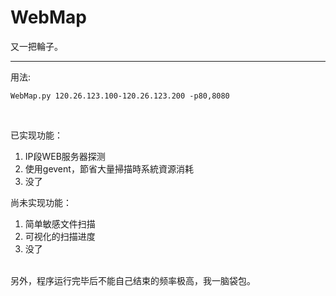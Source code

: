 # WebMap
又一把輪子。

---
用法:  

	WebMap.py 120.26.123.100-120.26.123.200 -p80,8080

<br>

已实现功能：  

1. IP段WEB服务器探测
1. 使用gevent，節省大量掃描時系統資源消耗
1. 没了


尚未实现功能：  

1. 简单敏感文件扫描  
2. 可视化的扫描进度
1. 没了  

<br>
另外，程序运行完毕后不能自己结束的频率极高，我一脑袋包。

